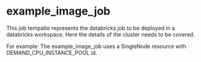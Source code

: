 # example_image_job

This job tempalte represents the databricks job to be deployed in a databricks workspace. Here the details of the cluster needs to be covered.

For example:
The example_image_job uses a SingleNode resource with DEMAND_CPU_INSTANCE_POOL id.